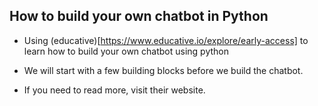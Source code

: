 ## How to build your own chatbot in Python

- Using  (educative)[https://www.educative.io/explore/early-access] to learn how to build your own chatbot using python

- We will start with a few building blocks before we build the chatbot.

- If you need to read more, visit their website.
